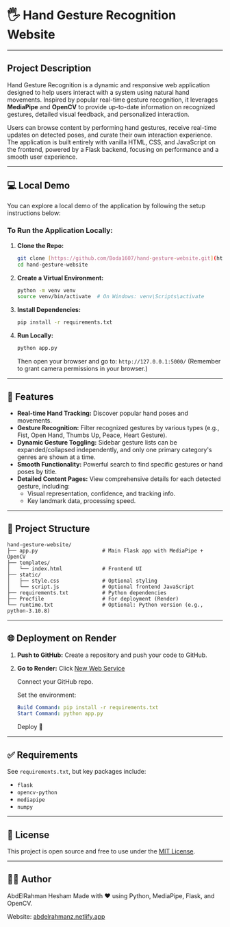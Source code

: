 # 🖐️ Hand Gesture Recognition Website

---

## Project Description

Hand Gesture Recognition is a dynamic and responsive web application designed to help users interact with a system using natural hand movements. Inspired by popular real-time gesture recognition, it leverages **MediaPipe** and **OpenCV** to provide up-to-date information on recognized gestures, detailed visual feedback, and personalized interaction.

Users can browse content by performing hand gestures, receive real-time updates on detected poses, and curate their own interaction experience. The application is built entirely with vanilla HTML, CSS, and JavaScript on the frontend, powered by a Flask backend, focusing on performance and a smooth user experience.

---

## 💻 Local Demo

You can explore a local demo of the application by following the setup instructions below:

### To Run the Application Locally:
1.  **Clone the Repo:**
    ```bash
    git clone [https://github.com/Boda1607/hand-gesture-website.git](https://github.com/Boda1607/hand-gesture-website.git)
    cd hand-gesture-website
    ```
2.  **Create a Virtual Environment:**
    ```bash
    python -m venv venv
    source venv/bin/activate  # On Windows: venv\Scripts\activate
    ```
3.  **Install Dependencies:**
    ```bash
    pip install -r requirements.txt
    ```
4.  **Run Locally:**
    ```bash
    python app.py
    ```
    Then open your browser and go to:
    `http://127.0.0.1:5000/`
    (Remember to grant camera permissions in your browser.)

---

## 🔧 Features

* **Real-time Hand Tracking:** Discover popular hand poses and movements.
* **Gesture Recognition:** Filter recognized gestures by various types (e.g., Fist, Open Hand, Thumbs Up, Peace, Heart Gesture).
* **Dynamic Gesture Toggling:** Sidebar gesture lists can be expanded/collapsed independently, and only one primary category's genres are shown at a time.
* **Smooth Functionality:** Powerful search to find specific gestures or hand poses by title.
* **Detailed Content Pages:** View comprehensive details for each detected gesture, including:
    * Visual representation, confidence, and tracking info.
    * Key landmark data, processing speed.

---

## 📁 Project Structure

```
hand-gesture-website/
├── app.py                     # Main Flask app with MediaPipe + OpenCV
├── templates/
│   └── index.html             # Frontend UI
├── static/
│   ├── style.css              # Optional styling
│   └── script.js              # Optional frontend JavaScript
├── requirements.txt           # Python dependencies
├── Procfile                   # For deployment (Render)
└── runtime.txt                # Optional: Python version (e.g., python-3.10.8)
```

---

## 🌐 Deployment on Render

1.  **Push to GitHub:**
    Create a repository and push your code to GitHub.

2.  **Go to Render:**
    Click [New Web Service](https://render.com/dashboard/new/web-service)

    Connect your GitHub repo.

    Set the environment:

    ```yaml
    Build Command: pip install -r requirements.txt
    Start Command: python app.py
    ```
    Deploy 🎉

---

## ✅ Requirements

See `requirements.txt`, but key packages include:

* `flask`
* `opencv-python`
* `mediapipe`
* `numpy`

---

## 📝 License

This project is open source and free to use under the [MIT License](LICENSE).

---

## 🙋‍♂️ Author

AbdElRahman Hesham
Made with ❤️ using Python, MediaPipe, Flask, and OpenCV.

Website: [abdelrahmanz.netlify.app](https://abdelrahmanz.netlify.app)
